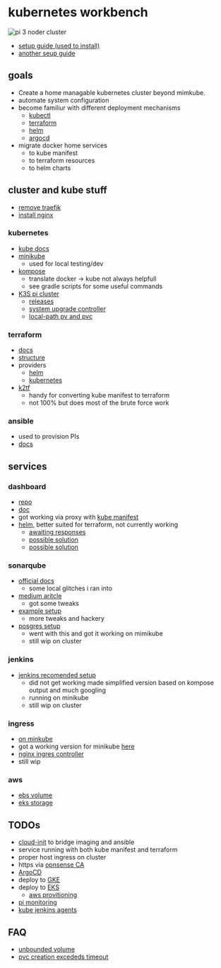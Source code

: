 # kubernetes workbench

![pi 3 noder cluster](docs/img/pi-kube.jpg?raw=true)

- [setup guide (used to install)](https://anthonynsimon.com/blog/kubernetes-cluster-raspberry-pi/)
- [another seup guide](https://blog.alexellis.io/self-hosting-kubernetes-on-your-raspberry-pi/)

## goals

- Create a home managable kubernetes cluster beyond mimkube.
- automate system configuration
- become familiur with different deployment mechanisms
  - [kubectl](https://kubernetes.io/docs/reference/kubectl/)
  - [terraform](https://developer.hashicorp.com/terraform/docs)
  - [helm](https://helm.sh/docs/)
  - [argocd](https://argo-cd.readthedocs.io/en/stable/)
- migrate docker home services
  - to kube manifest
  - to terraform resources
  - to helm charts

## cluster and kube stuff

- [remove traefik](https://qdnqn.com/k3s-remove-traefik/)
- [install nginx](https://kubernetes.github.io/ingress-nginx/deploy/#bare-metal-clusters)

### kubernetes

- [kube docs](https://kubernetes.io/docs/home/)
- [minikube](https://minikube.sigs.k8s.io/docs/)
  - used for local testing/dev
- [kompose](https://kubernetes.io/docs/tasks/configure-pod-container/translate-compose-kubernetes/)
  - translate docker -> kube not always helpfull
  - see gradle scripts for some useful commands
- [K3S pi cluster](https://docs.k3s.io/)
  - [releases](https://github.com/k3s-io/k3s/releases)
  - [system upgrade controller](https://github.com/rancher/system-upgrade-controller)
  - [local-path pv and pvc](https://github.com/rancher/local-path-provisioner)

### terraform

- [docs](https://developer.hashicorp.com/terraform?ajs_aid=cbf6f5d7-2a05-47c6-8353-14ea3695c4c4&product_intent=terraform)
- [structure](https://developer.hashicorp.com/terraform/language/modules/develop/structure)
- providers
  - [helm](https://registry.terraform.io/providers/hashicorp/helm/latest/docs)
  - [kubernetes](https://registry.terraform.io/providers/hashicorp/kubernetes/latest/docs)
- [k2tf](https://github.com/sl1pm4t/k2tf)
  - handy for converting kube manifest to terraform
  - not 100% but does most of the brute force work

### ansible

- used to provision PIs
- [docs](https://access.redhat.com/documentation/en-us/red_hat_ansible_automation_platform/2.4)

## services

### dashboard

- [repo](https://github.com/kubernetes/dashboard/tree/master)
- [doc](https://kubernetes.io/docs/tasks/access-application-cluster/web-ui-dashboard/)
- got working via proxy with [kube manifest](https://github.com/kubernetes/dashboard/releases/tag/v3.0.0-alpha0)
- [helm](https://artifacthub.io/packages/helm/k8s-dashboard/kubernetes-dashboard), better suited for terraform, not currently working
  - [awaiting responses](https://discuss.kubernetes.io/t/getting-error-trying-to-access-dashoard-helm-install/25651)
  - [possible solution](https://dev.to/garis_space/terraform-and-helm-to-deploy-the-kubernetes-dashboard-1dpl)
  - [possible solution](https://opensource.com/article/21/8/terraform-deploy-helm)

### sonarqube

- [official docs](https://docs.sonarsource.com/sonarqube/latest/setup-and-upgrade/deploy-on-kubernetes/deploy-sonarqube-on-kubernetes/?gads_campaign=SQ-Hroi-PMax&gads_ad_group=Global&gads_keyword=&gclid=EAIaIQobChMIj7njhtaugQMVLofCCB1hZgc_EAAYAiAAEgLCnfD_BwE)
  - some local glitches i ran into
- [medium aritcle](https://medium.com/codex/easy-deploy-sonarqube-on-kubernetes-with-yaml-configuration-27f5adc8de90)
  - got some tweaks
- [example setup](https://github.com/doctor500/sonarqube-on-kubernetes)
  - more tweaks and hackery
- [posgres setup](https://adamtheautomator.com/postgres-to-kubernetes/)
  - went with this and got it working on mimikube
  - still wip on cluster

### jenkins

- [jenkins recomended setup](https://www.jenkins.io/doc/book/installing/kubernetes/)
  - did not get working made simplified version based on kompose output and much googling
  - running on minikube
  - still wip on cluster

### ingress

- [on minkube](https://kubernetes.io/docs/tasks/access-application-cluster/ingress-minikube/)
- got a working version for minikube [here](https://stackoverflow.com/questions/51751462/nginx-ingress-jenkins-path-rewrite-configuration-not-working)
- [nginx ingres controller](https://kubernetes.github.io/ingress-nginx/)
- still wip

### aws

- [ebs volume](https://angelmarybabu.github.io/posts/How-to-create-Persistent-Volume-in-EKS/)
- [eks storage](https://repost.aws/knowledge-center/eks-persistent-storage)

## TODOs

- [cloud-init](https://help.ubuntu.com/community/CloudInit) to bridge imaging and ansible
- service running with both kube manifest and terraform
- proper host ingress on cluster
- https via [opnsense CA](https://www.ssltrust.com/help/setup-guides/use-opnsense-ca-certificate-authority)
- [ArgoCD](https://argo-cd.readthedocs.io/en/stable/getting_started/)
- deploy to [GKE](https://cloud.google.com/kubernetes-engine/)
- deploy to [EKS](https://aws.amazon.com/eks/)
  - [aws provitioning](https://stackoverflow.com/questions/75758115/persistentvolumeclaim-is-stuck-waiting-for-a-volume-to-be-created-either-by-ex)
- [pi monitoring](https://dirtyoptics.com/how-to-monitor-a-raspberry-pi-remotely/)
- [kube jenkins agents](https://plugins.jenkins.io/kubernetes/)

## FAQ

- [unbounded volume](https://stackoverflow.com/questions/60774220/kubernetes-pod-has-unbound-immediate-persistentvolumeclaims)
- [pvc creation excededs timeout](https://github.com/hashicorp/terraform-provider-kubernetes/issues/1349)
